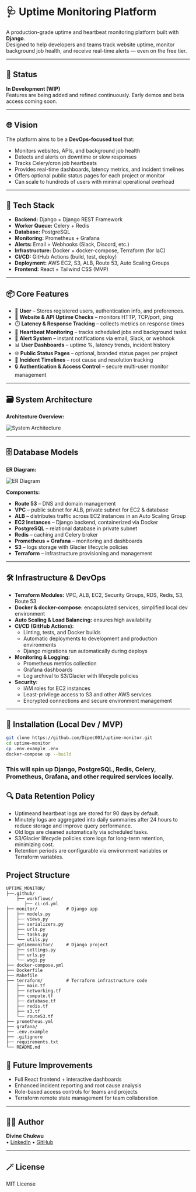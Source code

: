 # 🩺 Uptime Monitoring Platform

A production-grade uptime and heartbeat monitoring platform built with **Django**.  
Designed to help developers and teams track website uptime, monitor background job health, and receive real-time alerts — even on the free tier.

---

## 🚧 Status

**In Development (WIP)**  
Features are being added and refined continuously. Early demos and beta access coming soon.

---

## 🌐 Vision

The platform aims to be a **DevOps-focused tool** that:

- Monitors websites, APIs, and background job health
- Detects and alerts on downtime or slow responses
- Tracks Celery/cron job heartbeats
- Provides real-time dashboards, latency metrics, and incident timelines
- Offers optional public status pages for each project or monitor
- Can scale to hundreds of users with minimal operational overhead

---

## 🔧 Tech Stack

- **Backend:** Django + Django REST Framework  
- **Worker Queue:** Celery + Redis  
- **Database:** PostgreSQL  
- **Monitoring:** Prometheus + Grafana  
- **Alerts:** Email + Webhooks (Slack, Discord, etc.)  
- **Infrastructure:** Docker + docker-compose, Terraform (for IaC)  
- **CI/CD:** GitHub Actions (build, test, deploy)  
- **Deployment:** AWS EC2, S3, ALB, Route 53, Auto Scaling Groups  
- **Frontend:** React + Tailwind CSS (MVP)

---

## 📦 Core Features


- 👤 **User** – Stores registered users, authentication info, and preferences.
- 🔁 **Website & API Uptime Checks** – monitors HTTP, TCP/port, ping  
- ⏱️ **Latency & Response Tracking** – collects metrics on response times  
- 💓 **Heartbeat Monitoring** – tracks scheduled jobs and background tasks  
- 🚨 **Alert System** – instant notifications via email, Slack, or webhook  
- 📊 **User Dashboards** – uptime %, latency trends, incident history  
- 🌐 **Public Status Pages** – optional, branded status pages per project  
- 📄 **Incident Timelines** – root cause and resolution tracking  
- 🔒 **Authentication & Access Control** – secure multi-user monitor management  

---

## 🗃️ System Architecture

**Architecture Overview:**  

![System Architecture](docs/uptime_monitor_system_architecture.png)  

---

## 🗄️ Database Models

**ER Diagram:**  

![ER Diagram](docs/uptime_monitor_model.png)

**Components:**

- **Route 53** – DNS and domain management  
- **VPC** – public subnet for ALB, private subnet for EC2 & database  
- **ALB** – distributes traffic across EC2 instances in an Auto Scaling Group  
- **EC2 Instances** – Django backend, containerized via Docker  
- **PostgreSQL** – relational database in private subnet  
- **Redis** – caching and Celery broker  
- **Prometheus + Grafana** – monitoring and dashboards  
- **S3** – logs storage with Glacier lifecycle policies  
- **Terraform** – infrastructure provisioning and management  

---

## 🛠️ Infrastructure & DevOps

- **Terraform Modules:** VPC, ALB, EC2, Security Groups, RDS, Redis, S3, Route 53  
- **Docker & docker-compose:** encapsulated services, simplified local dev environment  
- **Auto Scaling & Load Balancing:** ensures high availability  
- **CI/CD (GitHub Actions):**  
  - Linting, tests, and Docker builds  
  - Automatic deployments to development and production environments  
  - Django migrations run automatically during deploys  
- **Monitoring & Logging:**  
  - Prometheus metrics collection  
  - Grafana dashboards  
  - Log archival to S3/Glacier with lifecycle policies  
- **Security:**  
  - IAM roles for EC2 instances  
  - Least-privilege access to S3 and other AWS services  
  - Encrypted connections and secure environment management  

---

## 🧪 Installation (Local Dev / MVP)

```bash
git clone https://github.com/Dipec001/uptime-monitor.git
cd uptime-monitor
cp .env.example .env
docker-compose up --build
```

### This will spin up Django, PostgreSQL, Redis, Celery, Prometheus, Grafana, and other required services locally.

## 🔍 Data Retention Policy

- Uptimeand heartbeat logs are stored for 90 days by default.
- Minutely logs are aggregated into daily summaries after 24 hours to reduce storage and improve query performance.
- Old logs are cleaned automatically via scheduled tasks.
- S3/Glacier lifecycle policies store logs for long-term retention, minimizing cost.
- Retention periods are configurable via environment variables or Terraform variables.

## Project Structure

```
UPTIME_MONITOR/
├──.github/
    ├── workflows/
       ├── ci-cd.yml
├── monitor/           # Django app
│   ├── models.py
│   ├── views.py
│   ├── serializers.py
│   ├── urls.py
│   ├── tasks.py
│   └── utils.py
├── uptimemonitor/     # Django project
│   ├── settings.py
│   ├── urls.py
│   └── wsgi.py
├── docker-compose.yml
├── Dockerfile
├── Makefile
├── terraform/         # Terraform infrastructure code
│   ├── main.tf
│   ├── networking.tf
│   ├── compute.tf
│   ├── database.tf
│   ├── redis.tf
│   ├── s3.tf
│   └── route53.tf
├── prometheus.yml
├── grafana/
├── .env.example
├── .gitignore
├── requirements.txt
└── README.md
```

## 🧠 Future Improvements

- Full React frontend + interactive dashboards
- Enhanced incident reporting and root cause analysis  
- Role-based access controls for teams and projects  
- Terraform remote state management for team collaboration  

---

## 👨‍💻 Author

**Divine Chukwu**  
• [LinkedIn](https://www.linkedin.com/in/divine-chukwu-63bb04145/) 
• [GitHub](https://github.com/Dipec001)

---

## 🪄 License

MIT License
